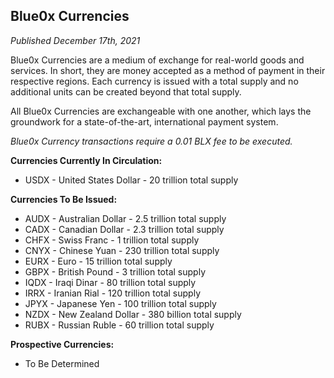 ## **Blue0x Currencies** ##

_Published December 17th, 2021_

Blue0x Currencies are a medium of exchange for real-world goods and services. In short, they are money accepted as a method of payment in their respective regions.  Each currency is issued with a total supply and no additional units can be created beyond that total supply.  

All Blue0x Currencies are exchangeable with one another, which lays the groundwork for a state-of-the-art, international payment system.

_Blue0x Currency transactions require a 0.01 BLX fee to be executed._

**Currencies Currently In Circulation:**

* USDX - United States Dollar - 20 trillion total supply

**Currencies To Be Issued:**

* AUDX - Australian Dollar - 2.5 trillion total supply
* CADX - Canadian Dollar - 2.3 trillion total supply
* CHFX - Swiss Franc - 1 trillion total supply
* CNYX - Chinese Yuan - 230 trillion total supply
* EURX - Euro - 15 trillion total supply
* GBPX - British Pound - 3 trillion total supply
* IQDX - Iraqi Dinar - 80 trillion total supply
* IRRX - Iranian Rial - 120 trillion total supply
* JPYX - Japanese Yen - 100 trillion total supply
* NZDX - New Zealand Dollar - 380 billion total supply
* RUBX - Russian Ruble - 60 trillion total supply

**Prospective Currencies:**

* To Be Determined


